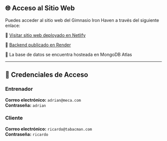 ## 🌐 Acceso al Sitio Web

Puedes acceder al sitio web del Gimnasio Iron Haven a través del siguiente enlace:

🔗 [Visitar sitio web deployado en Netlify](https://enchanting-maamoul-6a0614.netlify.app/)

🔗 [Backend publicado en Render](https://gimnasio-iron-haven.onrender.com/)

🌿 La base de datos se encuentra hosteada en MongoDB Atlas

---

## 🔐 Credenciales de Acceso

### Entrenador

**Correo electrónico:** `adrian@meca.com`  
**Contraseña:** `adrian`

### Cliente

**Correo electrónico:** `ricardo@tabacman.com`  
**Contraseña:** `ricardo`
